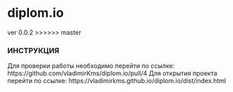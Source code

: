 ﻿# diplom.io
</h2>ver 0.0.2</h2>
>>>>>> master
<h3>ИНСТРУКЦИЯ</h3>
Для проверки работы  необходимо перейти по ссылке:
https://github.com/vladimirKms/diplom.io/pull/4
Для открытия проекта перейти по ссылке:
https://vladimirkms.github.io/diplom.io/dist/index.html
